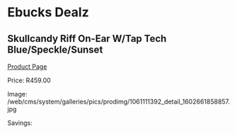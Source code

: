 
# Ebucks Dealz
## Skullcandy Riff On-Ear W/Tap Tech Blue/Speckle/Sunset
[Product Page](https://www.ebucks.com/web/shop/productSelected.do?prodId=1061111392&catId=1048640943)

Price: R459.00

Image: /web/cms/system/galleries/pics/prodimg/1061111392_detail_1602661858857.jpg

Savings: 


	